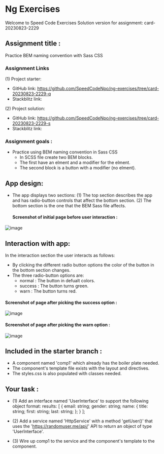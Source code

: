 # Ng Exercises

Welcome to Speed Code Exercises
Solution version for assignment: card-20230823-2229

## Assignment title :

Practice BEM naming convention with Sass CSS

### Assignment Links

(1) Project starter:

- GitHub link: https://github.com/SpeedCodeNpo/ng-exercises/tree/card-20230823-2229-q
- Stackblitz link:

(2) Project solution:

- GitHub link: https://github.com/SpeedCodeNpo/ng-exercises/tree/card-20230823-2229-s
- Stackblitz link:

### Assignment goals :

- Practice using BEM naming convention in Sass CSS
  - In SCSS file create two BEM blocks.
  - The first have an elment and a modifier for the elment.
  - The second block is a button with a modifier (no elment).

## App design:

- The app displays two sections:
  (1) The top section describes the app and has radio-button controls that affect the bottom section.
  (2) The bottom section is the one that the BEM Sass file affects.

  #### Screenshot of initial page before user interaction :

![image](https://github.com/SpeedCodeNpo/ng-exercises/assets/132397719/585eabf4-8a03-4c7c-80a4-418df41c5985)


## Interaction with app:

In the interaction section the user interacts as follows: 
  - By clicking the different radio button options the color of the button in the bottom section changes.
  - The three radio-button options are:
    - normal  : The button in defualt colors.
    - success : The button turns green.
    - warn    : The button turns red.

#### Screenshot of page after picking the success option :
![image](https://github.com/SpeedCodeNpo/ng-exercises/assets/132397719/e2fa3a94-97a3-43bb-8b6f-7f3822e46ca7)


#### Screenshot of page after picking the warn option :
![image](https://github.com/SpeedCodeNpo/ng-exercises/assets/132397719/e510d7c2-b568-4ffc-8664-00547e5765b6)


## Included in the starter branch :

- A component named 'comp1' which already has the boiler plate needed.
- The component's template file exists with the layout and directives.
- The styles.css is also populated with classes needed.

## Your task :

- (1) Add an interface named 'UserInterface' to support the following object format:
  results: [
  {
  email: string;
  gender: string;
  name: {
  title: string;
  first: string;
  last: string;
  };
  }
  ];

- (2) Add a service named 'HttpService' with a method 'getUser()' that uses the 'https://randomuser.me/api/' API to return an object of type 'UserInterface'.

- (3) Wire up comp1 to the service and the component's template to the component.
